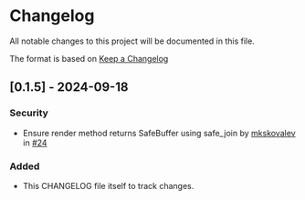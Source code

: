 # Changelog

All notable changes to this project will be documented in this file.

The format is based on [Keep a Changelog](https://keepachangelog.com/en/1.1.0/)

## [0.1.5] - 2024-09-18

### Security

- Ensure render method returns SafeBuffer using safe_join by [mkskovalev](https://github.com/mkskovalev) in [#24](https://github.com/ceritium/render_editorjs/pull/24)

### Added

- This CHANGELOG file itself to track changes.
